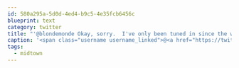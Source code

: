 ```yaml
---
id: 580a295a-5d0d-4ed4-b9c5-4e35fcb6456c
blueprint: text
category: twitter
title: "'@blondemonde Okay, sorry.  I've only been tuned in since the whole #midtown fiasco"
caption: '<span class="username username_linked">@<a href="https://twitter.com/blondemonde" title="Blonde Monde">blondemonde</a></span> Okay, sorry.  I''ve only been tuned in since the whole <span class="hashtag hashtag_local">#<a href="http://tweettemp.darylchymko.ca/?tag=midtown">midtown</a> fiasco'
tags:
  - midtown
---
```

